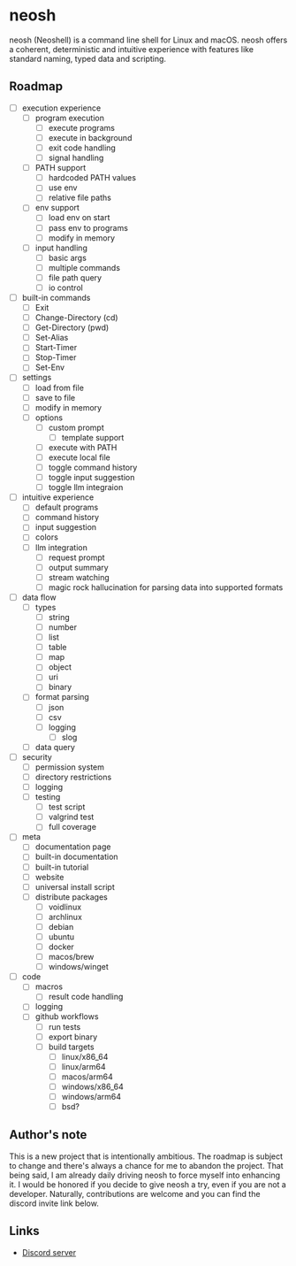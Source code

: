 # neosh

neosh (Neoshell) is a command line shell for Linux and macOS. neosh offers a coherent, deterministic and intuitive
experience with features like standard naming, typed data and scripting.

## Roadmap

- [ ] execution experience
    - [ ] program execution
        - [ ] execute programs
        - [ ] execute in background
        - [ ] exit code handling
        - [ ] signal handling
    - [ ] PATH support
        - [ ] hardcoded PATH values
        - [ ] use env
        - [ ] relative file paths
    - [ ] env support
        - [ ] load env on start
        - [ ] pass env to programs
        - [ ] modify in memory
    - [ ] input handling
        - [ ] basic args
        - [ ] multiple commands
        - [ ] file path query
        - [ ] io control

- [ ] built-in commands
    - [ ] Exit
    - [ ] Change-Directory (cd)
    - [ ] Get-Directory (pwd)
    - [ ] Set-Alias
    - [ ] Start-Timer
    - [ ] Stop-Timer
    - [ ] Set-Env

- [ ] settings
    - [ ] load from file
    - [ ] save to file
    - [ ] modify in memory
    - [ ] options
        - [ ] custom prompt
            - [ ] template support
        - [ ] execute with PATH
        - [ ] execute local file
        - [ ] toggle command history
        - [ ] toggle input suggestion
        - [ ] toggle llm integraion

- [ ] intuitive experience
    - [ ] default programs
    - [ ] command history
    - [ ] input suggestion
    - [ ] colors
    - [ ] llm integration
        - [ ] request prompt
        - [ ] output summary
        - [ ] stream watching
        - [ ] magic rock hallucination for parsing data into supported formats

- [ ] data flow
    - [ ] types
        - [ ] string
        - [ ] number
        - [ ] list
        - [ ] table
        - [ ] map
        - [ ] object
        - [ ] uri
        - [ ] binary
    - [ ] format parsing
        - [ ] json
        - [ ] csv
        - [ ] logging
            - [ ] slog
    - [ ] data query

- [ ] security
    - [ ] permission system
    - [ ] directory restrictions
    - [ ] logging
    - [ ] testing
        - [ ] test script
        - [ ] valgrind test
        - [ ] full coverage

- [ ] meta
    - [ ] documentation page
    - [ ] built-in documentation
    - [ ] built-in tutorial
    - [ ] website
    - [ ] universal install script
    - [ ] distribute packages
        - [ ] voidlinux
        - [ ] archlinux
        - [ ] debian
        - [ ] ubuntu
        - [ ] docker
        - [ ] macos/brew
        - [ ] windows/winget

- [ ] code
    - [ ] macros
        - [ ] result code handling
    - [ ] logging
    - [ ] github workflows
        - [ ] run tests
        - [ ] export binary
        - [ ] build targets
            - [ ] linux/x86_64
            - [ ] linux/arm64
            - [ ] macos/arm64
            - [ ] windows/x86_64
            - [ ] windows/arm64
            - [ ] bsd?

## Author's note

This is a new project that is intentionally ambitious.
The roadmap is subject to change and there's always a chance for me to abandon the project.
That being said, I am already daily driving neosh to force myself into enhancing it.
I would be honored if you decide to give neosh a try, even if you are not a developer.
Naturally, contributions are welcome and you can find the discord invite link below.

## Links

- [Discord server](https://discord.gg/JMaXKWrTMZ)
